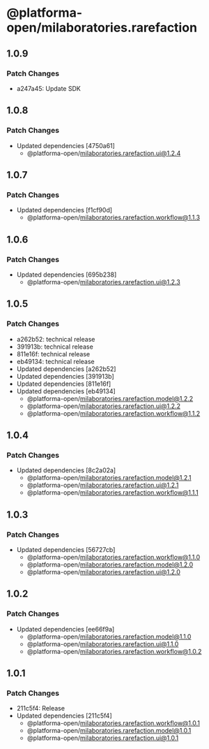 # @platforma-open/milaboratories.rarefaction

## 1.0.9

### Patch Changes

- a247a45: Update SDK

## 1.0.8

### Patch Changes

- Updated dependencies [4750a61]
  - @platforma-open/milaboratories.rarefaction.ui@1.2.4

## 1.0.7

### Patch Changes

- Updated dependencies [f1cf90d]
  - @platforma-open/milaboratories.rarefaction.workflow@1.1.3

## 1.0.6

### Patch Changes

- Updated dependencies [695b238]
  - @platforma-open/milaboratories.rarefaction.ui@1.2.3

## 1.0.5

### Patch Changes

- a262b52: technical release
- 391913b: technical release
- 811e16f: technical release
- eb49134: technical release
- Updated dependencies [a262b52]
- Updated dependencies [391913b]
- Updated dependencies [811e16f]
- Updated dependencies [eb49134]
  - @platforma-open/milaboratories.rarefaction.model@1.2.2
  - @platforma-open/milaboratories.rarefaction.ui@1.2.2
  - @platforma-open/milaboratories.rarefaction.workflow@1.1.2

## 1.0.4

### Patch Changes

- Updated dependencies [8c2a02a]
  - @platforma-open/milaboratories.rarefaction.model@1.2.1
  - @platforma-open/milaboratories.rarefaction.ui@1.2.1
  - @platforma-open/milaboratories.rarefaction.workflow@1.1.1

## 1.0.3

### Patch Changes

- Updated dependencies [56727cb]
  - @platforma-open/milaboratories.rarefaction.workflow@1.1.0
  - @platforma-open/milaboratories.rarefaction.model@1.2.0
  - @platforma-open/milaboratories.rarefaction.ui@1.2.0

## 1.0.2

### Patch Changes

- Updated dependencies [ee66f9a]
  - @platforma-open/milaboratories.rarefaction.model@1.1.0
  - @platforma-open/milaboratories.rarefaction.ui@1.1.0
  - @platforma-open/milaboratories.rarefaction.workflow@1.0.2

## 1.0.1

### Patch Changes

- 211c5f4: Release
- Updated dependencies [211c5f4]
  - @platforma-open/milaboratories.rarefaction.workflow@1.0.1
  - @platforma-open/milaboratories.rarefaction.model@1.0.1
  - @platforma-open/milaboratories.rarefaction.ui@1.0.1
